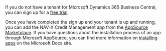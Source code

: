 If you do not have a tenant for Microsoft Dynamics 365 Business Central, you can sign up for a [free trial](https://trials.dynamics.com/Dynamics365/Signup/businesscentral).

Once you have completed the sign up and your tenant is up and running, you can add the NAV-X Credit Management app from the [AppSource Marketplace](https://appsource.microsoft.com/en-us/product/dynamics-365-business-central/PUBID.navx|AID.676f5472-885d-48bc-b5f0-b6327812d279|PAPPID.8b9ad3d7-4653-4ad9-8aec-128a0f07071f?tab=Overview). If you have questions about the installation process of an app through Microsoft AppSource, you can find more information on [installing apps](https://docs.microsoft.com/en-US/dynamics365/business-central/ui-extensions) on the Microsoft Docs site.

